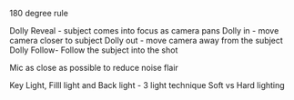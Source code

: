 180 degree rule

Dolly Reveal - subject comes into focus as camera pans
Dolly in - move camera closer to subject
Dolly out - move camera away from the subject 
Dolly Follow- Follow the subject into the shot

Mic as close as possible to reduce noise flair

Key Light, Filll light and Back light - 3 light technique
Soft vs Hard lighting

